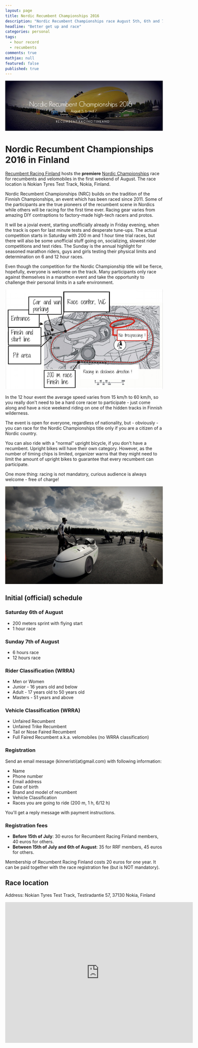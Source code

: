 ```yaml
---
layout: page
title: Nordic Recumbent Championships 2016
description: "Nordic Recumbent Championships race August 5th, 6th and 7th"
headline: "Better get up and race"
categories: personal
tags: 
  - hour record
  - recumbents
comments: true
mathjax: null
featured: false
published: true
---
```


[![Race banner](/images/NRC2016-front.jpg)](http://rrfi.fi/nrc16)

# Nordic Recumbent Championships 2016 in Finland

[Recumbent Racing Finland](http://rrfi.fi) hosts the **premiere** 
[Nordic Championships](http://rrfi.fi/nrc16) 
race for recumbents and velomobiles in the first weekend of August. The race location is
Nokian Tyres Test Track, Nokia, Finland.


Nordic Recumbent Championships (NRC) builds on the tradition of the Finnish Championships, 
an event which has been raced since 2011.
Some of the participants are the true pioneers of the recumbent scene in 
Nordics while others will be racing for the first time ever. 
Racing gear varies from amazing DIY contraptions to factory-made high-tech racers and protos.


It will be a jovial event, starting unofficially already in Friday evening, when the track is 
open for last minute tests and desperate tune-ups. The actual competition starts in Saturday with 
200 m and 1 hour time trial races, but there will also be some unofficial stuff going on, 
socializing, slowest rider competitions and test rides. The Sunday is the annual highlight for seasoned 
marathon riders, guys and girls testing their physical limits and determination
on 6 and 12 hour races. 

Even though the competition for the Nordic Championship title will be fierce, hopefully, 
everyone is welcome on the track. Many participants only race against themselves 
in a marathon event and take the opportunity to challenge their personal limits 
in a safe environment. 

![Circuit](/images/Nokia.jpg "Nokian tyres test track during the NRC")

In the 12 hour event the average speed varies from 15 km/h to 60 km/h, so
you really don't need to be a hard core racer to participate - just come along and 
have a nice weekend riding on one of the hidden tracks in Finnish wilderness.

The event is open for everyone, regardless of nationality, but - obviously - you can 
race for the Nordic Championships title only if you are a citizen of a Nordic country.

You can also ride with a "normal" upright bicycle, if you don't have a recumbent. 
Upright bikes will have their own category. However, as the number of timing chips is
limited, organizer warns that they might need to limit the amount of upright bikes 
to guarantee that every recumbent can participate. 

One more thing: racing is not mandatory, curious audience is always welcome - free of charge!

![Race is over](/images/GOPR1278.jpg "Race is over")

## Initial (official) schedule

### Saturday 6th of August
- 200 meters sprint with flying start
- 1 hour race

### Sunday 7th of August
- 6 hours race
- 12 hours race

### Rider Classification (WRRA)
- Men or Women
- Junior - 16 years old and below
- Adult - 17 years old to 50 years old
- Masters - 51 years and above

### Vehicle Classification (WRRA)
- Unfaired Recumbent 
- Unfaired Trike Recumbent 
- Tail or Nose Faired Recumbent
- Full Faired Recumbent a.k.a. velomobiles (no WRRA classification)

### Registration
Send an email message (kinneristi(at)gmail.com) with following information:

- Name
- Phone number
- Email address
- Date of birth
- Brand and model of recumbent
- Vehicle Classification
- Races you are going to ride (200 m, 1 h, 6/12 h)

You'll get a reply message with payment instructions.

### Registration fees

- **Before 15th of July**: 30 euros for Recumbent Racing Finland members, 40 euros for others.
- **Between 15th of July and 6th of August**: 35 for RRF members, 45 euros for others.

Membership of Recumbent Racing Finland costs 20 euros for one year. It can be paid 
together with the race registration fee (but is NOT mandatory).

## Race location

Address: Nokian Tyres Test Track, Testiradantie 57, 37130 Nokia, Finland

<iframe src="https://www.google.com/maps/embed?pb=!1m14!1m8!1m3!1d15225.885497891142!2d23.5087634!3d61.5088412!3m2!1i1024!2i768!4f13.1!3m3!1m2!1s0x468ed7af47683297%3A0xfeee2f3c933d6eff!2sTestiradantie+57%2C+39150+Nokia%2C+Finland!5e0!3m2!1sen!2sus!4v1458636335852" width="600" height="450" frameborder="0" style="border:0" allowfullscreen></iframe>
